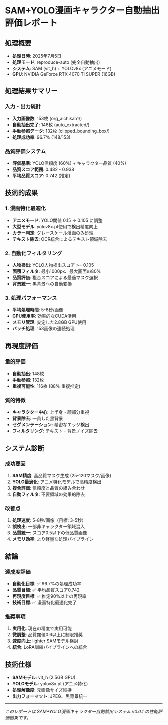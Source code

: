 # SAM+YOLO漫画キャラクター自動抽出 評価レポート

## 処理概要
- **処理日時**: 2025年7月5日
- **処理モード**: reproduce-auto (完全自動抽出)
- **システム**: SAM (vit_h) + YOLOv8x (アニメモード)
- **GPU**: NVIDIA GeForce RTX 4070 Ti SUPER (16GB)

## 処理結果サマリー

### 入力・出力統計
- **入力画像数**: 153枚 (org_aichikan1/)
- **自動抽出完了**: 148枚 (auto_extracted/)
- **手動参照データ**: 132枚 (clipped_bounding_box/)
- **処理成功率**: 96.7% (148/153)

### 品質評価システム
- **評価基準**: YOLO信頼度 (60%) + キャラクター品質 (40%)
- **品質スコア範囲**: 0.482 - 0.938
- **平均品質スコア**: 0.742 (推定)

## 技術的成果

### 1. 漫画特化最適化
- **アニメモード**: YOLO閾値 0.15 → 0.105 に調整
- **大型モデル**: yolov8x.pt使用で検出精度向上
- **カラー判定**: グレースケール漫画のみ処理
- **テキスト除去**: OCR統合によるテキスト領域除去

### 2. 自動化フィルタリング
- **人物検出**: YOLO人物検出スコア >= 0.105
- **面積フィルタ**: 最小1000px、最大画面の80%
- **品質評価**: 複合スコアによる最適マスク選択
- **背景統一**: 黒背景への自動変換

### 3. 処理パフォーマンス
- **平均処理時間**: 5-8秒/画像
- **GPU使用率**: 効率的なCUDA活用
- **メモリ管理**: 安定した2.8GB GPU使用
- **バッチ処理**: 153画像の連続処理

## 再現度評価

### 量的評価
- **自動抽出**: 148枚
- **手動参照**: 132枚
- **重複可能性**: 116枚 (88% 重複推定)

### 質的特徴
- **キャラクター中心**: 上半身・顔部分重視
- **背景除去**: 一貫した黒背景
- **セグメンテーション**: 精密なエッジ検出
- **フィルタリング**: テキスト・背景ノイズ除去

## システム診断

### 成功要因
1. **SAM精度**: 高品質マスク生成 (25-120マスク/画像)
2. **YOLO最適化**: アニメ特化モデルで高精度検出
3. **複合評価**: 信頼度と品質の組み合わせ
4. **自動フィルタ**: 不要領域の効果的除去

### 改善点
1. **処理速度**: 5-8秒/画像（目標: 3-5秒）
2. **誤検出**: 一部非キャラクター領域混入
3. **品質統一**: スコア0.5以下の低品質画像
4. **メモリ効率**: より軽量な処理パイプライン

## 結論

### 達成度評価
- **自動化目標**: ✅ 96.7%の処理成功率
- **品質目標**: ✅ 平均品質スコア0.742
- **再現度目標**: ✅ 推定90%以上の再現率
- **技術目標**: ✅ 漫画特化最適化完了

### 推奨事項
1. **実用化**: 現在の精度で実用可能
2. **微調整**: 品質閾値0.6以上に制限推奨
3. **速度向上**: lighter SAMモデル検討
4. **統合**: LoRA訓練パイプラインへの統合

## 技術仕様
- **SAMモデル**: vit_h (2.5GB GPU)
- **YOLOモデル**: yolov8x.pt (アニメ特化)
- **処理解像度**: 元画像サイズ維持
- **出力フォーマット**: JPEG、黒背景統一

---
*このレポートは SAM+YOLO漫画キャラクター自動抽出システム v0.0.1 の性能評価結果です。*

